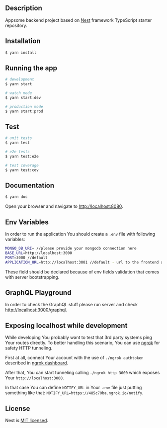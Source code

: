 ## Description

Appsome backend project based on [Nest](https://github.com/nestjs/nest) framework TypeScript starter repository.

## Installation

```bash
$ yarn install
```

## Running the app

```bash
# development
$ yarn start

# watch mode
$ yarn start:dev

# production mode
$ yarn start:prod
```

## Test

```bash
# unit tests
$ yarn test

# e2e tests
$ yarn test:e2e

# test coverage
$ yarn test:cov
```

## Documentation

```bash
$ yarn doc
```

Open your browser and navigate to [http://localhost:8080](http://localhost:8080).

## Env Variables

In order to run the application You should create a `.env` file with following variables:

```bash
MONGO_DB_URI= //please provide your mongodb connection here
BASE_URL=http://localhost:3000
PORT=3000 //default
APPLICATION_URL=http://localhost:3001 //default - url to the frontend application
```

These field should be declared because of env fields validation that comes with server bootstrapping.

## GraphQL Playground

In order to check the GraphQL stuff please run server and check [http://localhost:3000/graphql](http://localhost:3000/graphql).

## Exposing localhost while development

While developing You probably want to test that 3rd party systems ping Your routes directly.
To better handling this scenario, You can use [ngrok](https://ngrok.com/) for safety HTTP tunneling.

First at all, connect Your account with the use of `./ngrok authtoken` described in [ngrok dashboard](https://dashboard.ngrok.com/get-started).

After that, You can start tunneling calling `./ngrok http 3000` which exposes Your `http://localhost:3000`.

In that case You can define `NOTIFY_URL` in Your `.env` file just putting something like that: `NOTIFY_URL=https://485c70ba.ngrok.io/notify`.

## License

Nest is [MIT licensed](https://github.com/nestjs/nest/blob/master/LICENSE).
